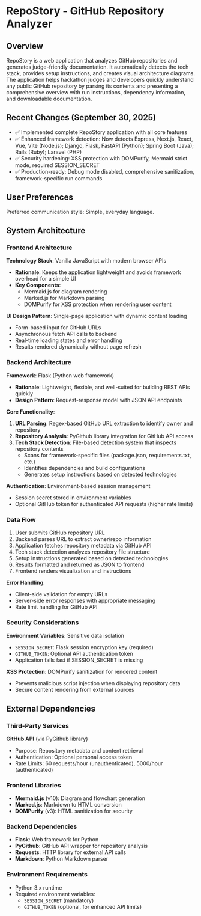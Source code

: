 # RepoStory - GitHub Repository Analyzer

## Overview

RepoStory is a web application that analyzes GitHub repositories and generates judge-friendly documentation. It automatically detects the tech stack, provides setup instructions, and creates visual architecture diagrams. The application helps hackathon judges and developers quickly understand any public GitHub repository by parsing its contents and presenting a comprehensive overview with run instructions, dependency information, and downloadable documentation.

## Recent Changes (September 30, 2025)

- ✅ Implemented complete RepoStory application with all core features
- ✅ Enhanced framework detection: Now detects Express, Next.js, React, Vue, Vite (Node.js); Django, Flask, FastAPI (Python); Spring Boot (Java); Rails (Ruby); Laravel (PHP)
- ✅ Security hardening: XSS protection with DOMPurify, Mermaid strict mode, required SESSION_SECRET
- ✅ Production-ready: Debug mode disabled, comprehensive sanitization, framework-specific run commands

## User Preferences

Preferred communication style: Simple, everyday language.

## System Architecture

### Frontend Architecture

**Technology Stack**: Vanilla JavaScript with modern browser APIs
- **Rationale**: Keeps the application lightweight and avoids framework overhead for a simple UI
- **Key Components**:
  - Mermaid.js for diagram rendering
  - Marked.js for Markdown parsing
  - DOMPurify for XSS protection when rendering user content

**UI Design Pattern**: Single-page application with dynamic content loading
- Form-based input for GitHub URLs
- Asynchronous fetch API calls to backend
- Real-time loading states and error handling
- Results rendered dynamically without page refresh

### Backend Architecture

**Framework**: Flask (Python web framework)
- **Rationale**: Lightweight, flexible, and well-suited for building REST APIs quickly
- **Design Pattern**: Request-response model with JSON API endpoints

**Core Functionality**:
1. **URL Parsing**: Regex-based GitHub URL extraction to identify owner and repository
2. **Repository Analysis**: PyGithub library integration for GitHub API access
3. **Tech Stack Detection**: File-based detection system that inspects repository contents
   - Scans for framework-specific files (package.json, requirements.txt, etc.)
   - Identifies dependencies and build configurations
   - Generates setup instructions based on detected technologies

**Authentication**: Environment-based session management
- Session secret stored in environment variables
- Optional GitHub token for authenticated API requests (higher rate limits)

### Data Flow

1. User submits GitHub repository URL
2. Backend parses URL to extract owner/repo information
3. Application fetches repository metadata via GitHub API
4. Tech stack detection analyzes repository file structure
5. Setup instructions generated based on detected technologies
6. Results formatted and returned as JSON to frontend
7. Frontend renders visualization and instructions

**Error Handling**:
- Client-side validation for empty URLs
- Server-side error responses with appropriate messaging
- Rate limit handling for GitHub API

### Security Considerations

**Environment Variables**: Sensitive data isolation
- `SESSION_SECRET`: Flask session encryption key (required)
- `GITHUB_TOKEN`: Optional API authentication token
- Application fails fast if SESSION_SECRET is missing

**XSS Protection**: DOMPurify sanitization for rendered content
- Prevents malicious script injection when displaying repository data
- Secure content rendering from external sources

## External Dependencies

### Third-Party Services

**GitHub API** (via PyGithub library)
- Purpose: Repository metadata and content retrieval
- Authentication: Optional personal access token
- Rate Limits: 60 requests/hour (unauthenticated), 5000/hour (authenticated)

### Frontend Libraries

- **Mermaid.js** (v10): Diagram and flowchart generation
- **Marked.js**: Markdown to HTML conversion
- **DOMPurify** (v3): HTML sanitization for security

### Backend Dependencies

- **Flask**: Web framework for Python
- **PyGithub**: GitHub API wrapper for repository analysis
- **Requests**: HTTP library for external API calls
- **Markdown**: Python Markdown parser

### Environment Requirements

- Python 3.x runtime
- Required environment variables:
  - `SESSION_SECRET` (mandatory)
  - `GITHUB_TOKEN` (optional, for enhanced API limits)